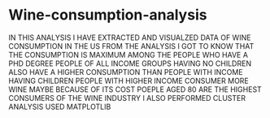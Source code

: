# Wine-consumption-analysis
IN THIS ANALYSIS I HAVE EXTRACTED AND VISUALZED DATA OF WINE CONSUMPTION IN THE US
FROM THE ANALYSIS I GOT TO KNOW THAT THE CONSUMPTION IS MAXIMUM AMONG THE PEOPLE WHO HAVE A PHD DEGREE
PEOPLE OF ALL INCOME GROUPS HAVING NO CHILDREN ALSO HAVE A HIGHER CONSUMPTION THAN PEOPLE WITH INCOME HAVING CHILDREN
PEOPLE WITH HIGHER INCOME CONSUMER MORE WINE MAYBE BECAUSE OF ITS COST
POEPLE AGED 80 ARE THE HIGHEST CONSUMERS OF THE WINE INDUSTRY
I ALSO PERFORMED CLUSTER ANALYSIS USED MATPLOTLIB
